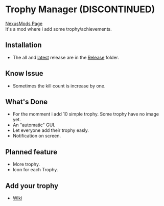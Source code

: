 # Trophy Manager (DISCONTINUED)

[NexusMods Page](https://www.nexusmods.com/broforce/mods/6)  
It's a mod where i add some trophy/achievements.  

## Installation

* The all and [latest](./Release/TrophyManager.zip) release are in the [Release](./Release/) folder.

## Know Issue

* Sometimes the kill count is increase by one.

## What's Done

* For the momment i add 10 simple trophy. Some trophy have no image yet.
* An "automatic" GUI.
* Let everyone add their trophy easly.
* Notification on screen.

## Planned feature

* More trophy.
* Icon for each Trophy.

## Add your trophy

* [Wiki](https://github.com/Gorzon38/Mods-Broforce/wiki)

